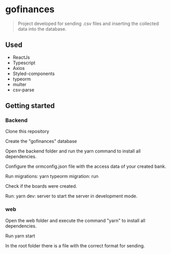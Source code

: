 # gofinances

> Project developed for sending .csv files and inserting the collected data into the database.

## Used

- ReactJs
- Typescript
- Axios
- Styled-components
- typeorm
- multer
- csv-parse

## Getting started

### Backend

Clone this repository

Create the "gofinances" database

Open the backend folder and run the yarn command to install all dependencies.

Configure the ormconfig.json file with the access data of your created bank.

Run migrations: yarn typeorm migration: run

Check if the boards were created.

Run: yarn dev: server to start the server in development mode.

### web

Open the web folder and execute the command "yarn" to install all dependencies.

Run yarn start

In the root folder there is a file with the correct format for sending.
